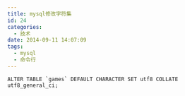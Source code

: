 ```yaml
---
title: mysql修改字符集
id: 24
categories:
  - 技术
date: 2014-09-11 14:07:09
tags:
  - mysql
  - 命令行
---
```


    ALTER TABLE `games` DEFAULT CHARACTER SET utf8 COLLATE utf8_general_ci;
    